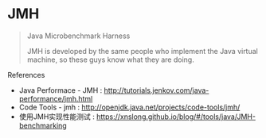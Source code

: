 # JMH

> Java Microbenchmark Harness
>
> JMH is developed by the same people who implement the Java virtual machine, so these guys know what they are doing.

References

- Java Performace - JMH : http://tutorials.jenkov.com/java-performance/jmh.html
- Code Tools - jmh : http://openjdk.java.net/projects/code-tools/jmh/
- 使用JMH实现性能测试 : https://xnslong.github.io/blog/#/tools/java/JMH-benchmarking